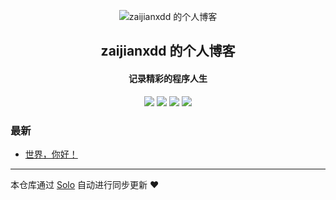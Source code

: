<p align="center"><img alt="zaijianxdd 的个人博客" src="https://static.b3log.org/images/brand/solo-32.png"></p><h2 align="center">
zaijianxdd 的个人博客
</h2>

<h4 align="center">记录精彩的程序人生</h4>
<p align="center"><a title="zaijianxdd 的个人博客" target="_blank" href="https://github.com/zaijianxdd/solo-blog"><img src="https://img.shields.io/github/last-commit/zaijianxdd/solo-blog.svg?style=flat-square&color=FF9900"></a>
<a title="GitHub repo size in bytes" target="_blank" href="https://github.com/zaijianxdd/solo-blog"><img src="https://img.shields.io/github/repo-size/zaijianxdd/solo-blog.svg?style=flat-square"></a>
<a title="Solo Version" target="_blank" href="https://github.com/b3log/solo/releases"><img src="https://img.shields.io/badge/solo-3.6.3-f1e05a.svg?style=flat-square&color=blueviolet"></a>
<a title="Hits" target="_blank" href="https://github.com/b3log/hits"><img src="https://hits.b3log.org/zaijianxdd/solo-blog.svg"></a></p>

### 最新

* [世界，你好！](http://www.zjxdd.top/hello-solo)



---

本仓库通过 [Solo](https://github.com/b3log/solo) 自动进行同步更新 ❤️ 